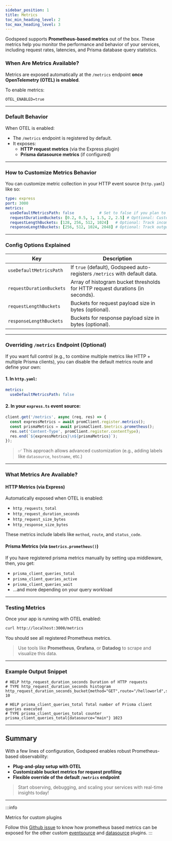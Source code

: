 ```yaml
---
sidebar_position: 1
title: Metrics
toc_min_heading_level: 2
toc_max_heading_level: 3
---
```


Godspeed supports **Prometheus-based metrics** out of the box. These metrics help you monitor the performance and behavior of your services, including request rates, latencies, and Prisma database query statistics.

### When Are Metrics Available?

Metrics are exposed automatically at the `/metrics` endpoint **once OpenTelemetry (OTEL) is enabled**.

To enable metrics:

```env
OTEL_ENABLED=true
```
---

### Default Behavior

When OTEL is enabled:

* The `/metrics` endpoint is registered by default.
* It exposes:
  * **HTTP request metrics** (via the Express plugin)
  * **Prisma datasource metrics** (if configured)

---

### How to Customize Metrics Behavior

You can customize metric collection in your HTTP event source (`http.yaml`) like so:

```yaml
type: express
port: 3000
metrics:
  useDefaultMetricsPath: false           # Set to false if you plan to override /metrics manually
  requestDurationBuckets: [0.2, 0.5, 1, 1.5, 2, 2.5] # Opttional: Custom latency buckets (in seconds)
  requestLengthBuckets: [128, 256, 512, 1024]   # Optional: Track incoming request sizes
  responseLengthBuckets: [256, 512, 1024, 2048] # Optional: Track outgoing response sizes
```

---

### Config Options Explained

| Key                      | Description                                                                   |
| ------------------------ | ----------------------------------------------------------------------------- |
| `useDefaultMetricsPath`  | If `true` (default), Godspeed auto-registers `/metrics` with default data.    |
| `requestDurationBuckets` | Array of histogram bucket thresholds for HTTP request durations (in seconds). |
| `requestLengthBuckets`   | Buckets for request payload size in bytes (optional).                         |
| `responseLengthBuckets`  | Buckets for response payload size in bytes (optional).                        |

---

### Overriding `/metrics` Endpoint (Optional)

If you want full control (e.g., to combine multiple metrics like HTTP + multiple Prisma clients), you can disable the default metrics route and define your own:

#### 1. In `http.yaml`:

```yaml
metrics:
  useDefaultMetricsPath: false
```

#### 2. In your `express.ts` event source:

```ts
client.get('/metrics', async (req, res) => {
  const expressMetrics = await promClient.register.metrics();
  const prismaMetrics = await prismaClient.$metrics.prometheus();
  res.set('Content-Type', promClient.register.contentType);
  res.end(`${expressMetrics}\n${prismaMetrics}`);
});
```

> ✅ This approach allows advanced customization (e.g., adding labels like `datasource`, `hostname`, etc.)

---

### What Metrics Are Available?

#### HTTP Metrics (via Express)

Automatically exposed when OTEL is enabled:

* `http_requests_total`
* `http_request_duration_seconds`
* `http_request_size_bytes`
* `http_response_size_bytes`

These metrics include labels like `method`, `route`, and `status_code`.

#### Prisma Metrics (via `$metrics.prometheus()`)

If you have registered prisma metrics manually by setting upa middleware, then, you get:

* `prisma_client_queries_total`
* `prisma_client_queries_active`
* `prisma_client_queries_wait`
* ...and more depending on your query workload

---

### Testing Metrics

Once your app is running with OTEL enabled:

```bash
curl http://localhost:3000/metrics
```

You should see all registered Prometheus metrics.

> Use tools like **Prometheus**, **Grafana**, or **Datadog** to scrape and visualize this data.

---

### Example Output Snippet

```
# HELP http_request_duration_seconds Duration of HTTP requests
# TYPE http_request_duration_seconds histogram
http_request_duration_seconds_bucket{method="GET",route="/helloworld",status_code="200",le="1"} 10

# HELP prisma_client_queries_total Total number of Prisma client queries executed
# TYPE prisma_client_queries_total counter
prisma_client_queries_total{datasource="main"} 1023
```

---

## Summary

With a few lines of configuration, Godspeed enables robust Prometheus-based observability:

* **Plug-and-play setup with OTEL**
* **Customizable bucket metrics for request profiling**
* **Flexible override of the default `/metrics` endpoint**

> Start observing, debugging, and scaling your services with real-time insights today!

---

:::info

Metrics for custom plugins

Follow this [Github issue](https://github.com/godspeedsystems/gs-node-service/issues/1016) to know how prometheus based metrics can be exposed for the other custom [eventsource](../event-sources/event-source-plugins/) and [datasource](../datasources/datasource-plugins/Overview.md) plugins.
:::

<!-- ## Collector configuration
:::tipTo be coming soon
Follow this [Github issue](https://github.com/godspeedsystems/gs-node-service/issues/1018) for more updates.
::: -->
